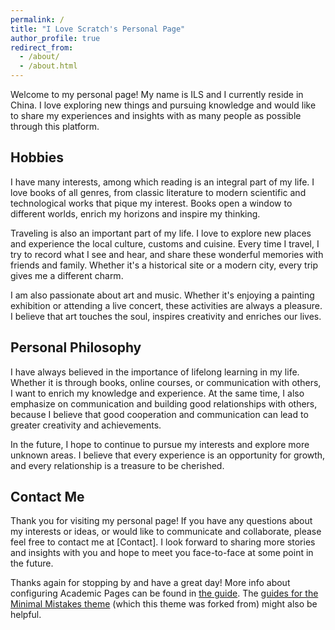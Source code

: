 ```yaml
---
permalink: /
title: "I Love Scratch's Personal Page"
author_profile: true
redirect_from: 
  - /about/
  - /about.html
---
```

Welcome to my personal page! My name is ILS and I currently reside in China. I love exploring new things and pursuing knowledge and would like to share my experiences and insights with as many people as possible through this platform.

## Hobbies
I have many interests, among which reading is an integral part of my life. I love books of all genres, from classic literature to modern scientific and technological works that pique my interest. Books open a window to different worlds, enrich my horizons and inspire my thinking.

Traveling is also an important part of my life. I love to explore new places and experience the local culture, customs and cuisine. Every time I travel, I try to record what I see and hear, and share these wonderful memories with friends and family. Whether it's a historical site or a modern city, every trip gives me a different charm.

I am also passionate about art and music. Whether it's enjoying a painting exhibition or attending a live concert, these activities are always a pleasure. I believe that art touches the soul, inspires creativity and enriches our lives.

## Personal Philosophy
I have always believed in the importance of lifelong learning in my life. Whether it is through books, online courses, or communication with others, I want to enrich my knowledge and experience. At the same time, I also emphasize on communication and building good relationships with others, because I believe that good cooperation and communication can lead to greater creativity and achievements.

In the future, I hope to continue to pursue my interests and explore more unknown areas. I believe that every experience is an opportunity for growth, and every relationship is a treasure to be cherished.

## Contact Me
Thank you for visiting my personal page! If you have any questions about my interests or ideas, or would like to communicate and collaborate, please feel free to contact me at [Contact]. I look forward to sharing more stories and insights with you and hope to meet you face-to-face at some point in the future.

Thanks again for stopping by and have a great day!
More info about configuring Academic Pages can be found in [the guide](https://academicpages.github.io/markdown/). The [guides for the Minimal Mistakes theme](https://mmistakes.github.io/minimal-mistakes/docs/configuration/) (which this theme was forked from) might also be helpful.
